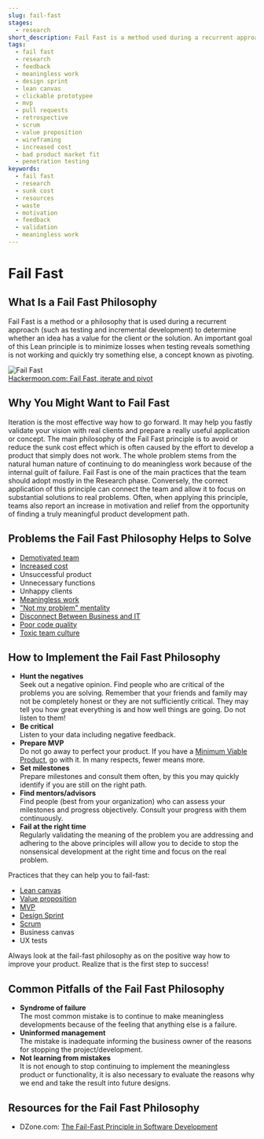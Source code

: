 ```yaml
---
slug: fail-fast
stages:
  - research
short_description: Fail Fast is a method used during a recurrent approach to determine whether an idea has a value for the client or solution. An important goal is to minimize losses when testing reveals something is not working and quickly try something else.
tags:
  - fail fast
  - research
  - feedback
  - meaningless work
  - design sprint
  - lean canvas
  - clickable prototypee
  - mvp
  - pull requests
  - retrospective
  - scrum
  - value proposition
  - wireframing
  - increased cost
  - bad product market fit
  - penetration testing
keywords:
  - fail fast
  - research
  - sunk cost
  - resources
  - waste
  - motivation
  - feedback
  - validation
  - meaningless work
---
```


# Fail Fast

## What Is a Fail Fast Philosophy

Fail Fast is a method or a philosophy that is used during a recurrent approach (such as testing and incremental development) to determine whether an idea has a value for the client or the solution. An important goal of this Lean principle is to minimize losses when testing reveals something is not working and quickly try something else, a concept known as pivoting.

![Fail Fast](/files/fail_fast.jpg)  
[Hackermoon.com: Fail Fast, iterate and pivot](https://hackernoon.com/fail-fast-iterate-and-pivot-8d00d6c00836)

## Why You Might Want to Fail Fast

Iteration is the most effective way how to go forward. It may help you fastly validate your vision with real clients and prepare a really useful application or concept.
The main philosophy of the Fail Fast principle is to avoid or reduce the sunk cost effect which is often caused by the effort to develop a product that simply does not work.
The whole problem stems from the natural human nature of continuing to do meaningless work because of the internal guilt of failure.
Fail Fast is one of the main practices that the team should adopt mostly in the Research phase. Conversely, the correct application of this principle can connect the team and allow it to focus on substantial solutions to real problems. Often, when applying this principle, teams also report an increase in motivation and relief from the opportunity of finding a truly meaningful product development path.

## Problems the Fail Fast Philosophy Helps to Solve

-   [Demotivated team](/problems/demotivated-team)
-   [Increased cost](/problems/increased-cost)
-   Unsuccessful product
-   Unnecessary functions
-   Unhappy clients
-   [Meaningless work](/problems/meaningless-work)
-   ["Not my problem" mentality](/problems/not-my-problem-mentality)
-   [Disconnect Between Business and IT](/problems/disconnect-between-business-adnd-it)
-   [Poor code quality](/problems/poor-code-quality)
-   [Toxic team culture](/problems/toxic-team-culture)

## How to Implement the Fail Fast Philosophy

-   **Hunt the negatives**  
        Seek out a negative opinion. Find people who are critical of the problems you are solving. Remember that your friends and family may not be completely honest or they are not sufficiently critical. They may tell you how great everything is and how well things are going. Do not listen to them!
-   **Be critical**  
        Listen to your data including negative feedback.
-   **Prepare MVP**  
        Do not go away to perfect your product. If you have a [Minimum Viable Product](/practices/minimum-viable-product), go with it. In many respects, fewer means more.
-   **Set milestones**  
        Prepare milestones and consult them often, by this you may quickly identify if you are still on the right path.
-   **Find mentors/advisors**  
        Find people (best from your organization) who can assess your milestones and progress objectively. Consult your progress with them continuously.
-   **Fail at the right time**  
        Regularly validating the meaning of the problem you are addressing and adhering to the above principles will allow you to decide to stop the nonsensical development at the right time and focus on the real problem.

Practices that they can help you to fail-fast:

-   [Lean canvas](/practices/lean-canvas)
-   [Value proposition](/practices/value-proposition)
-   [MVP](/practices/minimum-viable-product)
-   [Design Sprint](/practices/design-sprint)
-   [Scrum](/practices/scrum)
-   Business canvas
-   UX tests

Always look at the fail-fast philosophy as on the positive way how to improve your product. Realize that is the first step to success!

## Common Pitfalls of the Fail Fast Philosophy

-   **Syndrome of failure**  
        The most common mistake is to continue to make meaningless developments because of the feeling that anything else is a failure.
-   **Uninformed management**  
        The mistake is inadequate informing the business owner of the reasons for stopping the project/development.
-   **Not learning from mistakes**  
        It is not enough to stop continuing to implement the meaningless product or functionality, it is also necessary to evaluate the reasons why we end and take the result into future designs.

## Resources for the Fail Fast Philosophy

-   DZone.com: [The Fail-Fast Principle in Software Development](https://dzone.com/articles/fail-fast-principle-in-software-development)
